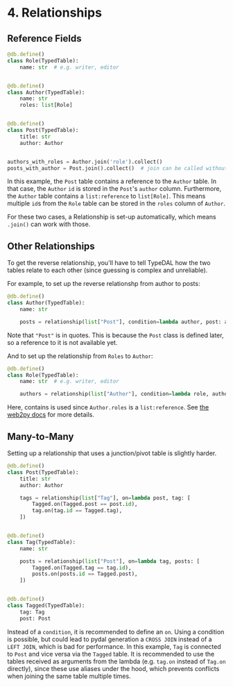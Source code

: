 # 4. Relationships

## Reference Fields

```python
@db.define()
class Role(TypedTable):
    name: str  # e.g. writer, editor


@db.define()
class Author(TypedTable):
    name: str
    roles: list[Role]


@db.define()
class Post(TypedTable):
    title: str
    author: Author


authors_with_roles = Author.join('role').collect()
posts_with_author = Post.join().collect()  # join can be called without arguments to join all relationships (in this case only 'author')
```

In this example, the `Post` table contains a reference to the `Author` table. In that case, the `Author` `id` is stored
in the
`Post`'s `author` column.
Furthermore, the `Author` table contains a `list:reference` to `list[Role]`. This means multiple `id`s from the `Role`
table
can be stored in the `roles` column of `Author`.

For these two cases, a Relationship is set-up automatically, which means `.join()` can work with those.

## Other Relationships

To get the reverse relationship, you'll have to tell TypeDAL how the two tables relate to each other (since guessing is
complex and unreliable).

For example, to set up the reverse relationshp from author to posts:

```python
@db.define()
class Author(TypedTable):
    name: str

    posts = relationship(list["Post"], condition=lambda author, post: author.id == post.author, join="left")

```

Note that `"Post"` is in quotes. This is because the `Post` class is defined later, so a reference to it is not
available yet.

And to set up the relationship from `Roles` to `Author`:

```python
@db.define()
class Role(TypedTable):
    name: str  # e.g. writer, editor

    authors = relationship(list["Author"], condition=lambda role, author: author.roles.contains(role.id), join="left")
```

Here, contains is used since `Author.roles` is a `list:reference`.
See [the web2py docs](http://www.web2py.com/books/default/chapter/29/06/the-database-abstraction-layer#list-type-and-contains)
for more details.

## Many-to-Many

Setting up a relationship that uses a junction/pivot table is slightly harder.

```python
@db.define()
class Post(TypedTable):
    title: str
    author: Author

    tags = relationship(list["Tag"], on=lambda post, tag: [
        Tagged.on(Tagged.post == post.id),
        tag.on(tag.id == Tagged.tag),
    ])


@db.define()
class Tag(TypedTable):
    name: str

    posts = relationship(list["Post"], on=lambda tag, posts: [
        Tagged.on(Tagged.tag == tag.id),
        posts.on(posts.id == Tagged.post),
    ])


@db.define()
class Tagged(TypedTable):
    tag: Tag
    post: Post
```

Instead of a `condition`, it is recommended to define an `on`. Using a condition is possible, but could lead to pydal
generation a `CROSS JOIN` instead of a `LEFT JOIN`, which is bad for performance.
In this example, `Tag` is connected to `Post` and vice versa via the `Tagged` table.
It is recommended to use the tables received as arguments from the lambda (e.g. `tag.on` instead of `Tag.on` directly),
since these use aliases under the hood, which prevents conflicts when joining the same table multiple times.
